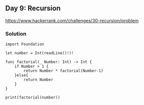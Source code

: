 ## Day 9: Recursion
https://www.hackerrank.com/challenges/30-recursion/problem

### Solution
```
import Foundation

let number = Int(readLine()!)!

func factorial(_ Number: Int) -> Int {
   	if Number > 1 {
		return Number * factorial(Number-1)	
	}else{
		return Number
	}	
}

print(factorial(number))
```
